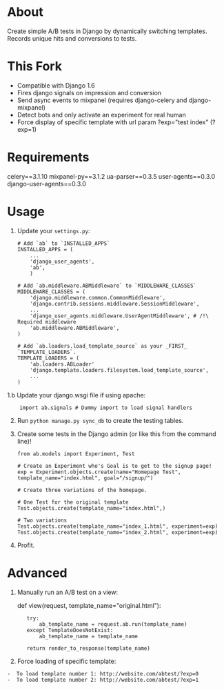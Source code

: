 About
=====

Create simple A/B tests in Django by dynamically switching templates. Records unique hits and conversions to tests.

This Fork
====
  * Compatible with Django 1.6
  * Fires django signals on impression and conversion
  * Send async events to mixpanel (requires django-celery and django-mixpanel)
  * Detect bots and only activate an experiment for real human
  * Force display of specific template with url param ?exp="test index" (?exp=1)

Requirements
============

celery==3.1.10
mixpanel-py==3.1.2
ua-parser==0.3.5
user-agents==0.3.0
django-user-agents==0.3.0


Usage
=====



 1. Update your `settings.py`:

        # Add `ab` to `INSTALLED_APPS`
        INSTALLED_APPS = (
            ...
            'django_user_agents',
            'ab',
            )
            
        # Add `ab.middleware.ABMiddleware` to `MIDDLEWARE_CLASSES`
        MIDDLEWARE_CLASSES = (
            'django.middleware.common.CommonMiddleware',
            'django.contrib.sessions.middleware.SessionMiddleware',
            ...
            'django_user_agents.middleware.UserAgentMiddleware', # /!\ Required middleware
            'ab.middleware.ABMiddleware',
        )

        # Add `ab.loaders.load_template_source` as your _FIRST_ `TEMPLATE_LOADERS`.
        TEMPLATE_LOADERS = (
            'ab.loaders.ABLoader'
            'django.template.loaders.filesystem.load_template_source',
            ...
        )

 1.b Update your django.wsgi file if using apache:

        import ab.signals # Dummy import to load signal handlers


 2. Run `python manage.py sync_db` to create the testing tables.

 3. Create some tests in the Django admin (or like this from the command line)!

        from ab.models import Experiment, Test
        
        # Create an Experiment who's Goal is to get to the signup page!
        exp = Experiment.objects.create(name="Homepage Test", template_name="index.html", goal="/signup/")
        
        # Create three variations of the homepage.
        
        # One Test for the original template
        Test.objects.create(template_name="index.html",)
        
        # Two variations
        Test.objects.create(template_name="index_1.html", experiment=exp)
        Test.objects.create(template_name="index_2.html", experiment=exp)

 5. Profit.
 
 
Advanced
========

  1. Manually run an A/B test on a view:
  
        def view(request, template_name="original.html"):
        
            try:
                ab_template_name = request.ab.run(template_name)
            except TemplateDoesNotExist:
                ab_template_name = template_name
            
            return render_to_response(template_name)
    

  2. Force loading of specific template:

    -  To load template number 1: http://website.com/abtest/?exp=0
    -  To load template number 2: http://website.com/abtest/?exp=1
